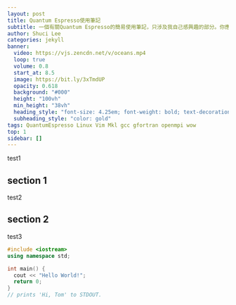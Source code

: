 ```yaml
---
layout: post
title: Quantum Espresso使用筆記
subtitle: 一個有關Quantum Espresso的簡易使用筆記，只涉及我自己感興趣的部分。你應該明白，這些內容僅供參考。
author: Shuci Lee
categories: jekyll
banner:
  video: https://vjs.zencdn.net/v/oceans.mp4
  loop: true
  volume: 0.8
  start_at: 8.5
  image: https://bit.ly/3xTmdUP
  opacity: 0.618
  background: "#000"
  height: "100vh"
  min_height: "38vh"
  heading_style: "font-size: 4.25em; font-weight: bold; text-decoration: underline"
  subheading_style: "color: gold"
tags: QuantumEspresso Linux Vim Mkl gcc gfortran openmpi wow
top: 1
sidebar: []
---
```


test1

## section 1

test2

## section 2

test3

```cpp
#include <iostream>
using namespace std;

int main() {
  cout << "Hello World!";
  return 0;
}
// prints 'Hi, Tom' to STDOUT.
```
